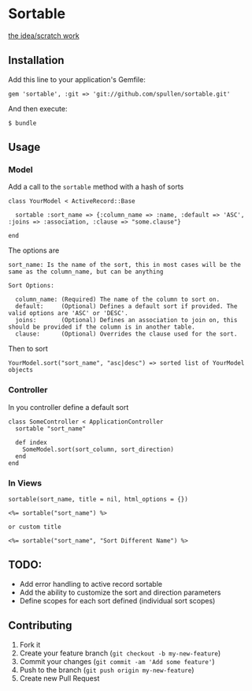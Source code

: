 # Sortable

[the idea/scratch work](https://gist.github.com/e8dbf5c651f6744faeda)

## Installation

Add this line to your application's Gemfile:

    gem 'sortable', :git => 'git://github.com/spullen/sortable.git'

And then execute:

    $ bundle

## Usage

### Model

Add a call to the `sortable` method with a hash of sorts

    class YourModel < ActiveRecord::Base
      
      sortable :sort_name => {:column_name => :name, :default => 'ASC', :joins => :association, :clause => "some.clause"}
      
    end
    
The options are

    sort_name: Is the name of the sort, this in most cases will be the same as the column_name, but can be anything
    
    Sort Options:
    
      column_name: (Required) The name of the column to sort on.
      default:     (Optional) Defines a default sort if provided. The valid options are 'ASC' or 'DESC'.
      joins:       (Optional) Defines an association to join on, this should be provided if the column is in another table.
      clause:      (Optional) Overrides the clause used for the sort.
      
Then to sort

    YourModel.sort("sort_name", "asc|desc") => sorted list of YourModel objects
    
### Controller

In you controller define a default sort

    class SomeController < ApplicationController
      sortable "sort_name"
      
      def index
        SomeModel.sort(sort_column, sort_direction)
      end
    end
    
### In Views

    sortable(sort_name, title = nil, html_options = {})
    
    <%= sortable("sort_name") %>
    
    or custom title

    <%= sortable("sort_name", "Sort Different Name") %>
    
## TODO:

- Add error handling to active record sortable
- Add the ability to customize the sort and direction parameters
- Define scopes for each sort defined (individual sort scopes)

## Contributing

1. Fork it
2. Create your feature branch (`git checkout -b my-new-feature`)
3. Commit your changes (`git commit -am 'Add some feature'`)
4. Push to the branch (`git push origin my-new-feature`)
5. Create new Pull Request
